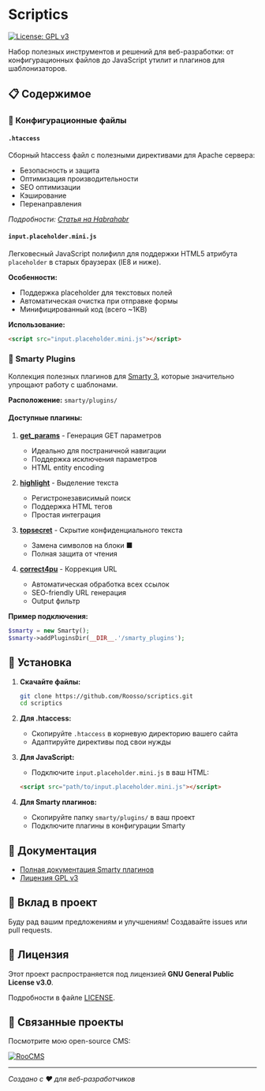 # Scriptics

[![License: GPL v3](https://img.shields.io/badge/License-GPLv3-blue.svg)](https://www.gnu.org/licenses/gpl-3.0)

Набор полезных инструментов и решений для веб-разработки: от конфигурационных файлов до JavaScript утилит и плагинов для шаблонизаторов.

## 📋 Содержимое

### 🔧 Конфигурационные файлы

#### `.htaccess`
Сборный htaccess файл с полезными директивами для Apache сервера:
- Безопасность и защита
- Оптимизация производительности
- SEO оптимизации
- Кэширование
- Перенаправления

*Подробности: [Статья на Habrahabr](http://habrahabr.ru/post/154643/)*

#### `input.placeholder.mini.js`
Легковесный JavaScript полифилл для поддержки HTML5 атрибута `placeholder` в старых браузерах (IE8 и ниже).

**Особенности:**
- Поддержка placeholder для текстовых полей
- Автоматическая очистка при отправке формы
- Минифицированный код (всего ~1KB)

**Использование:**
```html
<script src="input.placeholder.mini.js"></script>
```

### 🧩 Smarty Plugins

Коллекция полезных плагинов для [Smarty 3](https://www.smarty.net/), которые значительно упрощают работу с шаблонами.

**Расположение:** `smarty/plugins/`

#### Доступные плагины:

1. **[get_params](smarty/plugins/readme.md#get_params)** - Генерация GET параметров
   - Идеально для постраничной навигации
   - Поддержка исключения параметров
   - HTML entity encoding

2. **[highlight](smarty/plugins/readme.md#highlight)** - Выделение текста
   - Регистронезависимый поиск
   - Поддержка HTML тегов
   - Простая интеграция

3. **[topsecret](smarty/plugins/readme.md#topsecret)** - Скрытие конфиденциального текста
   - Замена символов на блоки ■
   - Полная защита от чтения

4. **[correct4pu](smarty/plugins/readme.md#correct4pu)** - Коррекция URL
   - Автоматическая обработка всех ссылок
   - SEO-friendly URL генерация
   - Output фильтр

**Пример подключения:**
```php
$smarty = new Smarty();
$smarty->addPluginsDir(__DIR__.'/smarty_plugins');
```

## 🚀 Установка

1. **Скачайте файлы:**
   ```bash
   git clone https://github.com/Roosso/scriptics.git
   cd scriptics
   ```

2. **Для .htaccess:**
   - Скопируйте `.htaccess` в корневую директорию вашего сайта
   - Адаптируйте директивы под свои нужды

3. **Для JavaScript:**
   - Подключите `input.placeholder.mini.js` в ваш HTML:
   ```html
   <script src="path/to/input.placeholder.mini.js"></script>
   ```

4. **Для Smarty плагинов:**
   - Скопируйте папку `smarty/plugins/` в ваш проект
   - Подключите плагины в конфигурации Smarty

## 📖 Документация

- [Полная документация Smarty плагинов](smarty/plugins/readme.md)
- [Лицензия GPL v3](license.md)

## 🤝 Вклад в проект

Буду рад вашим предложениям и улучшениям! Создавайте issues или pull requests.

## 📄 Лицензия

Этот проект распространяется под лицензией **GNU General Public License v3.0**.

Подробности в файле [LICENSE](license.md).

## 🌟 Связанные проекты

Посмотрите мою open-source CMS:

[![RooCMS](http://version.roocms.com/logo.png)](https://github.com/RooCMS/RooCMS)

---

*Создано с ❤️ для веб-разработчиков*
